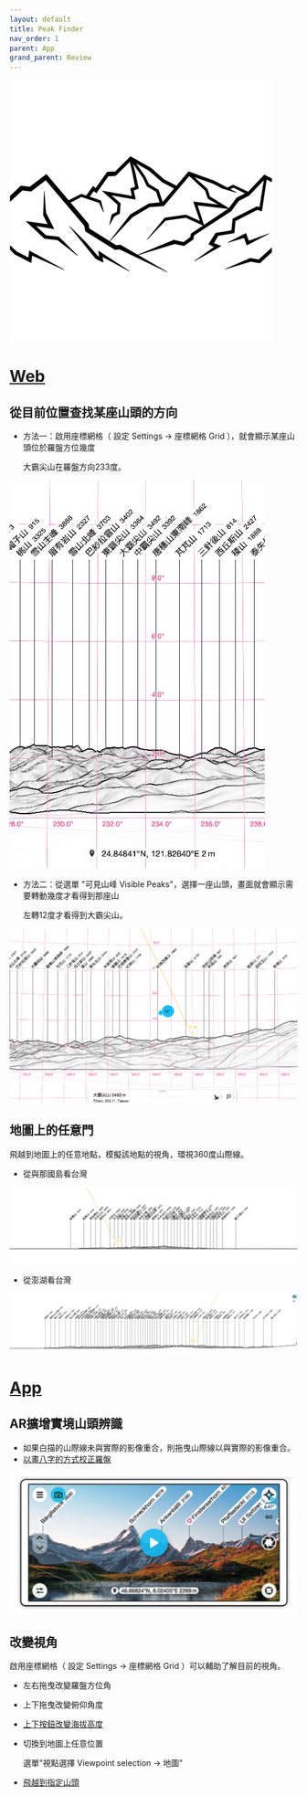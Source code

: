 ```yaml
---
layout: default
title: Peak Finder
nav_order: 1
parent: App
grand_parent: Review
---
```

[![Peak Finder](./PeakFinder/460x0w.png)](https://www.peakfinder.org/)

# [Web](https://www.peakfinder.org/)

## 從目前位置查找某座山頭的方向

- 方法一：啟用座標網格（ 設定 Settings -> 座標網格 Grid ），就會顯示某座山頭位於羅盤方位幾度

    大霸尖山在羅盤方向233度。

![大霸尖山](./PeakFinder/大霸尖山1.png)

- 方法二：從選單 "可見山峰 Visible Peaks"，選擇一座山頭，畫面就會顯示需要轉動幾度才看得到那座山

    左轉12度才看得到大霸尖山。

![大霸尖山](./PeakFinder/大霸尖山2.png)

## 地圖上的任意門

飛越到地圖上的任意地點，模擬該地點的視角，環視360度山際線。

- 從與那國島看台灣

![從與那國島看台灣](./PeakFinder/從與那國島看台灣.png)

- 從澎湖看台灣

![從澎湖看台灣](./PeakFinder/從澎湖看台灣.png)

# [App](https://www.peakfinder.org/mobile/)

## AR擴增實境山頭辨識

- 如果白描的山際線未與實際的影像重合，則拖曳山際線以與實際的影像重合。
- [以畫八字的方式校正羅盤](https://www.peakfinder.org/mobile/compass/)

[![Camera Mode](./PeakFinder/camera_mode.png)](https://www.peakfinder.org/mobile/camera/)

## 改變視角

啟用座標網格（ 設定 Settings -> 座標網格 Grid ）可以輔助了解目前的視角。

- 左右拖曳改變羅盤方位角
- 上下拖曳改變俯仰角度
- [上下按鈕改變海拔高度](https://www.peakfinder.org/mobile/elevationoffset/)
- 切換到地圖上任意位置

    選單"視點選擇 Viewpoint selection -> 地圖"

- [飛越到指定山頭](https://www.peakfinder.org/mobile/peakname/)
